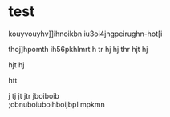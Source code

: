 # test

kouyvouyhv]]ihnoikbn
iu3oi4jngpeirughn-hot[i

thoj]hpomth
ih56pkhlmrt
h
tr
hj
hj
thr
hjt
hj

hjt
hj




htt 





j
tj
jt
jtr
jboiboib\
;obnuboiuboihboijbpl
mpkmn
